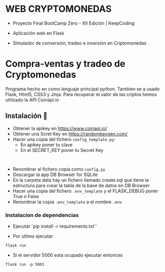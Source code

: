 # WEB CRYPTOMONEDAS
- Proyecto Final BootCamp Zero - XII Edición | KeepCoding

- Aplicación web en Flask

- Simulador de conversión, tradeo e inversión en Criptomonedas

# Compra-ventas y tradeo de Cryptomonedas

Programa hecho en como lenguaje principal python. Tambien se a usado Flask, Html5, CSS3 y Jinja.
Para recuperar el valor de las criptos hemos utilizado la API Coinapi.io

## Instalación 🔧

- Obtener la apikey en https://www.coinapi.io/ 
- Obtener una Scret Key en https://randomkeygen.com/ 
- Hacer una copia del fichero `config_template.py`:
    - En apikey  poner tu clave
    - En el SECRET_KEY poner tu Secret Key

```

```
   

```

```

- Renombrar al fichero copia como `config.py`
- Descargar la app DB Browser for SQLite
- En la carpeta data hay un fichero llamado create.sql que tiene la estructura para crear la tabla de la base de datos en DB Browser
- Hacer una copia del fichero `.env_template` y el FLASK_DEBUG poner True o False
- Renombrar la copia `.env_template` a el nombre `.env`


### Instalacion de dependencias

- Ejecutar `pip install -r requirements.txt``

- Por ultimo ejecutar

```
flask run
```
- Si el servidor 5000 esta ocupado ejecutar entonces
```
flask run -p 5001
```

